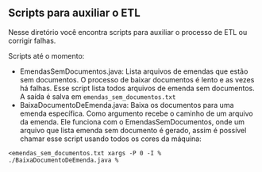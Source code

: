 Scripts para auxiliar o ETL
--


Nesse diretório você encontra scripts para auxiliar o processo de ETL ou corrigir falhas. 

Scripts até o momento:

* EmendasSemDocumentos.java: Lista arquivos de emendas que estão sem documentos. O processo de baixar documentos é lento e as vezes há falhas. Esse script lista todos arquivos de emenda sem documentos. A saída é salva em `emendas_sem_documentos.txt`
* BaixaDocumentoDeEmenda.java: Baixa os documentos para uma emenda específica. Como argumento recebe o caminho de um arquivo da emenda. Ele funciona com o EmendasSemDocumentos, onde um arquivo que lista emenda sem documento é gerado, assim é possível chamar esse script usando todos os cores da máquina:
```
<emendas_sem_documentos.txt xargs -P 0 -I % ./BaixaDocumentoDeEmenda.java %
```



